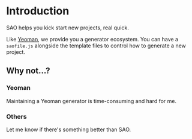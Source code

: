 # Introduction

SAO helps you kick start new projects, real quick.

Like [Yeoman](http://yeoman.io/), we provide you a generator ecosystem. You can have a `saofile.js` alongside the template files to control how to generate a new project.

## Why not...?

### Yeoman

Maintaining a Yeoman generator is time-consuming and hard for me.

### Others

Let me know if there's something better than SAO.